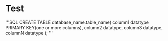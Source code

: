 # Test


'''SQL
         CREATE TABLE database_name.table_name(
            column1 datatype PRIMARY KEY(one or more columns),
            column2 datatype,
            column3 datatype,
            columnN datatype
         );
'''
